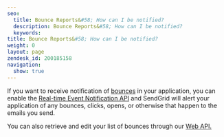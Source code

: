 ```yaml
---
seo:
  title: Bounce Reports&#58; How can I be notified?
  description: Bounce Reports&#58; How can I be notified?
  keywords:
title: Bounce Reports&#58; How can I be notified?
weight: 0
layout: page
zendesk_id: 200185158
navigation:
  show: true
---
```


If you want to receive notification of [bounces](http://sendgrid.com/bounces) in your application, you can enable the [Real-time Event Notification API](http://sendgrid.com/docs/API_Reference/Webhooks/event.html) and SendGrid will alert your application of any bounces, clicks, opens, or otherwise that happen to the emails you send. 

You can also retrieve and edit your list of bounces through our [Web API.](http://sendgrid.com/docs/API_Reference/Web_API/bounces.html)
